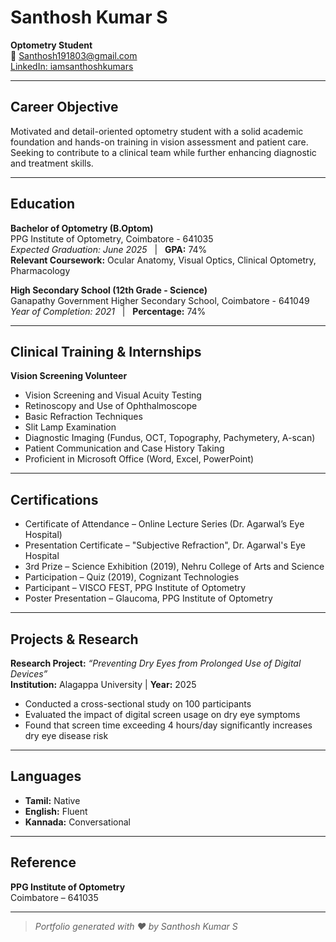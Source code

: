 # Santhosh Kumar S

**Optometry Student**  
📧 [Santhosh191803@gmail.com](mailto:Santhosh191803@gmail.com)  
[LinkedIn: iamsanthoshkumars](https://linkedin.com/in/iamsanthoshkumars)

---

## Career Objective

Motivated and detail-oriented optometry student with a solid academic foundation and hands-on training in vision assessment and patient care. Seeking to contribute to a clinical team while further enhancing diagnostic and treatment skills.

---

## Education

**Bachelor of Optometry (B.Optom)**  
PPG Institute of Optometry, Coimbatore - 641035  
_Expected Graduation: June 2025_ &nbsp; | &nbsp; **GPA:** 74%  
**Relevant Coursework:** Ocular Anatomy, Visual Optics, Clinical Optometry, Pharmacology

**High Secondary School (12th Grade - Science)**  
Ganapathy Government Higher Secondary School, Coimbatore - 641049  
_Year of Completion: 2021_ &nbsp; | &nbsp; **Percentage:** 74%

---

## Clinical Training & Internships

**Vision Screening Volunteer**  
- Vision Screening and Visual Acuity Testing  
- Retinoscopy and Use of Ophthalmoscope  
- Basic Refraction Techniques  
- Slit Lamp Examination  
- Diagnostic Imaging (Fundus, OCT, Topography, Pachymetery, A-scan)  
- Patient Communication and Case History Taking  
- Proficient in Microsoft Office (Word, Excel, PowerPoint)

---

## Certifications

- Certificate of Attendance – Online Lecture Series (Dr. Agarwal’s Eye Hospital)
- Presentation Certificate – "Subjective Refraction", Dr. Agarwal's Eye Hospital
- 3rd Prize – Science Exhibition (2019), Nehru College of Arts and Science
- Participation – Quiz (2019), Cognizant Technologies
- Participant – VISCO FEST, PPG Institute of Optometry
- Poster Presentation – Glaucoma, PPG Institute of Optometry

---

## Projects & Research

**Research Project:** _“Preventing Dry Eyes from Prolonged Use of Digital Devices”_  
**Institution:** Alagappa University | **Year:** 2025  
- Conducted a cross-sectional study on 100 participants  
- Evaluated the impact of digital screen usage on dry eye symptoms  
- Found that screen time exceeding 4 hours/day significantly increases dry eye disease risk

---

## Languages

- **Tamil:** Native  
- **English:** Fluent  
- **Kannada:** Conversational

---

## Reference

**PPG Institute of Optometry**  
Coimbatore – 641035

---

> _Portfolio generated with ❤️ by Santhosh Kumar S_

